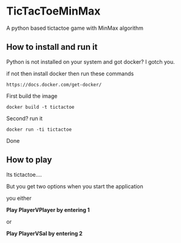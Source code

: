 <h1>TicTacToeMinMax</h1>
<p>A python based tictactoe game with MinMax algorithm</p>
  
<h2>How to install and run it</h2>
<p> Python is not installed on your system and got docker? I gotch you.</p>
<p> if not then install docker then run these commands</p> 

`https://docs.docker.com/get-docker/`

<p>First build the image</p> 

`docker build -t tictactoe`
<p>Second? run it</p> 

`docker run -ti tictactoe`

<p>Done</p>

<h2>How to play</h2>
<p>Its tictactoe....</p>
<p> But you get two options when you start the application</p>
<p> you either</p> 

**Play PlayerVPlayer by entering 1**

<p>or</p>

**Play PlayerVSaI by entering 2**

